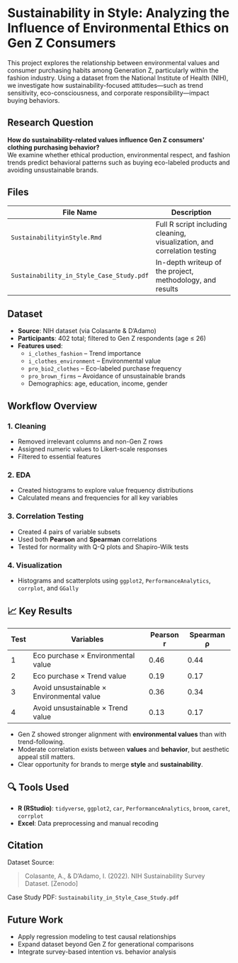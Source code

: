 # Sustainability in Style: Analyzing the Influence of Environmental Ethics on Gen Z Consumers

This project explores the relationship between environmental values and consumer purchasing habits among Generation Z, particularly within the fashion industry. Using a dataset from the National Institute of Health (NIH), we investigate how sustainability-focused attitudes—such as trend sensitivity, eco-consciousness, and corporate responsibility—impact buying behaviors.

## Research Question

**How do sustainability-related values influence Gen Z consumers' clothing purchasing behavior?**  
We examine whether ethical production, environmental respect, and fashion trends predict behavioral patterns such as buying eco-labeled products and avoiding unsustainable brands.

## Files

| File Name | Description |
|-----------|-------------|
| `SustainabilityinStyle.Rmd` | Full R script including cleaning, visualization, and correlation testing |
| `Sustainability_in_Style_Case_Study.pdf` | In-depth writeup of the project, methodology, and results |

## Dataset

- **Source**: NIH dataset (via Colasante & D’Adamo)
- **Participants**: 402 total; filtered to Gen Z respondents (age ≤ 26)
- **Features used**:
  - `i_clothes_fashion` – Trend importance
  - `i_clothes_environment` – Environmental value
  - `pro_bio2_clothes` – Eco-labeled purchase frequency
  - `pro_brown_firms` – Avoidance of unsustainable brands
  - Demographics: age, education, income, gender

## Workflow Overview

### 1. Cleaning
- Removed irrelevant columns and non-Gen Z rows
- Assigned numeric values to Likert-scale responses
- Filtered to essential features

### 2. EDA
- Created histograms to explore value frequency distributions
- Calculated means and frequencies for all key variables

### 3. Correlation Testing
- Created 4 pairs of variable subsets
- Used both **Pearson** and **Spearman** correlations
- Tested for normality with Q-Q plots and Shapiro-Wilk tests

### 4. Visualization
- Histograms and scatterplots using `ggplot2`, `PerformanceAnalytics`, `corrplot`, and `GGally`

## 📈 Key Results

| Test | Variables | Pearson r | Spearman ρ |
|------|-----------|-----------|-------------|
| 1 | Eco purchase × Environmental value | 0.46 | 0.44 |
| 2 | Eco purchase × Trend value | 0.19 | 0.17 |
| 3 | Avoid unsustainable × Environmental value | 0.36 | 0.34 |
| 4 | Avoid unsustainable × Trend value | 0.13 | 0.17 |

- Gen Z showed stronger alignment with **environmental values** than with trend-following.
- Moderate correlation exists between **values** and **behavior**, but aesthetic appeal still matters.
- Clear opportunity for brands to merge **style** and **sustainability**.

## 🔍 Tools Used

- **R (RStudio)**: `tidyverse`, `ggplot2`, `car`, `PerformanceAnalytics`, `broom`, `caret`, `corrplot`
- **Excel**: Data preprocessing and manual recoding

## Citation

Dataset Source:  
> Colasante, A., & D’Adamo, I. (2022). NIH Sustainability Survey Dataset. [Zenodo]

Case Study PDF: `Sustainability_in_Style_Case_Study.pdf`

## Future Work

- Apply regression modeling to test causal relationships
- Expand dataset beyond Gen Z for generational comparisons
- Integrate survey-based intention vs. behavior analysis
